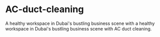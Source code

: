 # AC-duct-cleaning
A healthy workspace in Dubai's bustling business scene with a healthy workspace in Dubai's bustling business scene with AC duct cleaning. 
